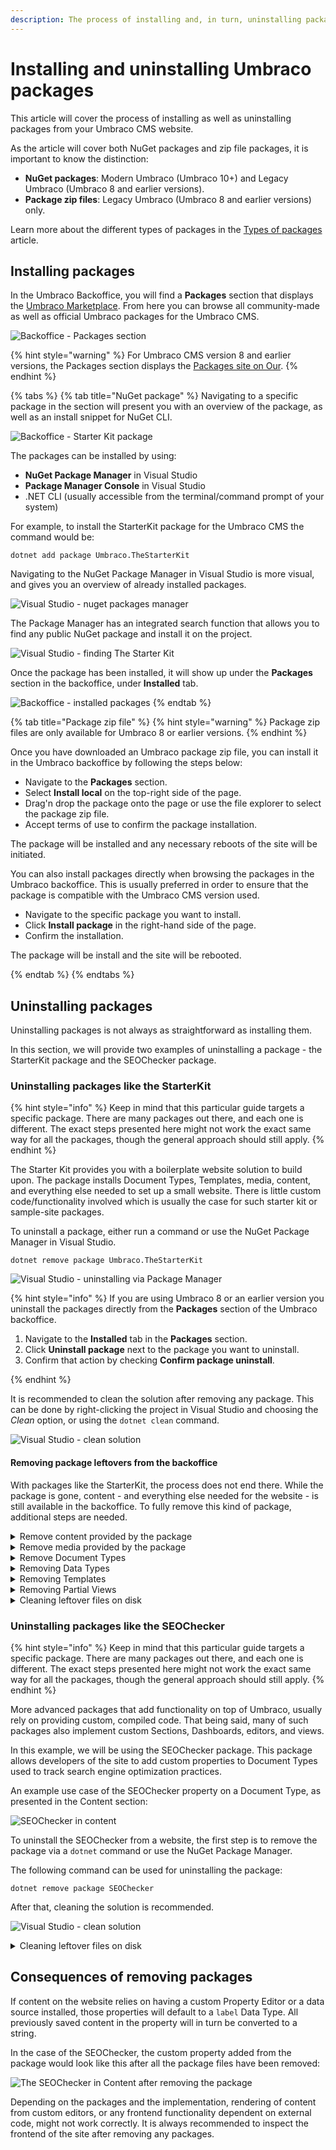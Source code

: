 ```yaml
---
description: The process of installing and, in turn, uninstalling packages in your Umbraco CMS website depends on the version and package type.
---
```


# Installing and uninstalling Umbraco packages

This article will cover the process of installing as well as uninstalling packages from your Umbraco CMS website.

As the article will cover both NuGet packages and zip file packages, it is important to know the distinction:

* **NuGet packages**: Modern Umbraco (Umbraco 10+) and Legacy Umbraco (Umbraco 8 and earlier versions).
* **Package zip files**: Legacy Umbraco (Umbraco 8 and earlier versions) only.

Learn more about the different types of packages in the [Types of packages](types-of-packages.md) article.

## Installing packages

In the Umbraco Backoffice, you will find a **Packages** section that displays the [Umbraco Marketplace](https://marketplace.umbraco.com/). From here you can browse all community-made as well as official Umbraco packages for the Umbraco CMS.

![Backoffice - Packages section](../../../../10/umbraco-cms/extending/packages/images/backoffice-packages-section.png)

{% hint style="warning" %}
For Umbraco CMS version 8 and earlier versions, the Packages section displays the [Packages site on Our](https://our.umbraco.com/packages/).
{% endhint %}

{% tabs %}
{% tab title="NuGet package" %}
Navigating to a specific package in the section will present you with an overview of the package, as well as an install snippet for NuGet CLI.

![Backoffice - Starter Kit package](../../../../10/umbraco-cms/extending/packages/images/backoffice-packages-section-package.png)

The packages can be installed by using:

* **NuGet Package Manager** in Visual Studio
* **Package Manager Console** in Visual Studio
* .NET CLI (usually accessible from the terminal/command prompt of your system)

For example, to install the StarterKit package for the Umbraco CMS the command would be:

`dotnet add package Umbraco.TheStarterKit`

Navigating to the NuGet Package Manager in Visual Studio is more visual, and gives you an overview of already installed packages.

![Visual Studio - nuget packages manager](../../../../10/umbraco-cms/extending/packages/images/nuget-installing-options.png)

The Package Manager has an integrated search function that allows you to find any public NuGet package and install it on the project.

![Visual Studio - finding The Starter Kit](../../../../10/umbraco-cms/extending/packages/images/nuget-package-in-manager.png)

Once the package has been installed, it will show up under the **Packages** section in the backoffice, under **Installed** tab.

![Backoffice - installed packages](images/backoffice-installed-packages.png)
{% endtab %}

{% tab title="Package zip file" %}
{% hint style="warning" %}
Package zip files are only available for Umbraco 8 or earlier versions.
{% endhint %}

Once you have downloaded an Umbraco package zip file, you can install it in the Umbraco backoffice by following the steps below:

* Navigate to the **Packages** section.
* Select **Install local** on the top-right side of the page.
* Drag'n drop the package onto the page or use the file explorer to select the package zip file.
* Accept terms of use to confirm the package installation.

The package will be installed and any necessary reboots of the site will be initiated.

You can also install packages directly when browsing the packages in the Umbraco backoffice. This is usually preferred in order to ensure that the package is compatible with the Umbraco CMS version used.

* Navigate to the specific package you want to install.
* Click **Install package** in the right-hand side of the page.
* Confirm the installation.

The package will be install and the site will be rebooted.

{% endtab %}
{% endtabs %}

## Uninstalling packages

Uninstalling packages is not always as straightforward as installing them.

In this section, we will provide two examples of uninstalling a package - the StarterKit package and the SEOChecker package.

### Uninstalling packages like the StarterKit

{% hint style="info" %}
Keep in mind that this particular guide targets a specific package. There are many packages out there, and each one is different. The exact steps presented here might not work the exact same way for all the packages, though the general approach should still apply.
{% endhint %}

The Starter Kit provides you with a boilerplate website solution to build upon. The package installs Document Types, Templates, media, content, and everything else needed to set up a small website. There is little custom code/functionality involved which is usually the case for such starter kit or sample-site packages.

To uninstall a package, either run a command or use the NuGet Package Manager in Visual Studio.

`dotnet remove package Umbraco.TheStarterKit`

![Visual Studio - uninstalling via Package Manager](../../../../10/umbraco-cms/extending/packages/images/uninstalling-via-nuget-package-manager.png)

{% hint style="info" %}
If you are using Umbraco 8 or an earlier version you uninstall the packages directly from the **Packages** section of the Umbraco backoffice.

1. Navigate to the **Installed** tab in the **Packages** section.
2. Click **Uninstall package** next to the package you want to uninstall.
3. Confirm that action by checking **Confirm package uninstall**.

{% endhint %}

It is recommended to clean the solution after removing any package. This can be done by right-clicking the project in Visual Studio and choosing the _Clean_ option, or using the `dotnet clean` command.

![Visual Studio - clean solution](../../../../10/umbraco-cms/extending/packages/images/vs-cleaning-solution.png)

#### Removing package leftovers from the backoffice

With packages like the StarterKit, the process does not end there. While the package is gone, content - and everything else needed for the website - is still available in the backoffice. To fully remove this kind of package, additional steps are needed.

<details>
<summary>Remove content provided by the package</summary>

There is no universal way to tell what content comes from a package, and what content is custom-made. In the Content section, delete individual nodes accordingly. If the goal is to fully remove the package and clean the site, all the content can be removed (and the recycle bin emptied).

![Backoffice - removing content](images/removing-content.png)
</details>

<details>
<summary>Remove media provided by the package</summary>

Similar to content, media also might have to be removed.

![Backoffice - removing media](../../../../10/umbraco-cms/extending/packages/images/removing-media.png)

</details>

<details>
<summary>Remove Document Types</summary>

Document Types can be removed from the **Settings** section. If fully removing the package, all Document Types can be deleted, as there are no default Document Types in a clean-slate Umbraco installation.

![Backoffice - removing document types](../../../../10/umbraco-cms/extending/packages/images/removing-document-types.png)

</details>

<details>
<summary>Removing Data Types</summary>

As opposed to Document Types, there are some Data Types that are available out of the box when Umbraco is installed. It is not recommended to remove them. The safe approach is to delete any item that starts with a Document Type prefix and includes multiple dashes. That is the default naming convention for new configurations of Data Types (Example: "Blog - How many posts should be shown - Slider")

![Backoffice - removing data types](images/removing-datatypes.png)
</details>

<details>
<summary>Removing Templates</summary>

No Templates are available out of the box in a new installation. If cleaning up after a package, it would be okay to delete all that are present

![Backoffice - removing templates](images/removing-templates.png)
</details>

<details>
<summary>Removing Partial Views</summary>

Out of the box, there are a few views available in the `blocklist` and `grid` folders. Everything else can theoretically be removed.

![Backoffice - removing partial views](images/removing-partials.png)
</details>

<details>
<summary>Cleaning leftover files on disk</summary>

Some packages might reference other items. For example, installing the StarterKit also adds `Bergmania.OpenStreetMap` to your project. That component will show up as installed in the backoffice even after uninstalling the NuGet package.

![Backoffice - Packages section - leftover dependency](../../../../10/umbraco-cms/extending/packages/images/installed-package-leftovers-backoffice.png)

In many cases, custom dashboards, editors, and scripts are left in the `App_Plugins` folder after a package has been uninstalled via NuGet. These files also have to be deleted manually.

![Visual Studio - App Plugins leftover files](../../../../10/umbraco-cms/extending/packages/images/app-plugins-starterkit.png)

</details>

### Uninstalling packages like the SEOChecker

{% hint style="info" %}
Keep in mind that this particular guide targets a specific package. There are many packages out there, and each one is different. The exact steps presented here might not work the exact same way for all the packages, though the general approach should still apply.
{% endhint %}

More advanced packages that add functionality on top of Umbraco, usually rely on providing custom, compiled code. That being said, many of such packages also implement custom Sections, Dashboards, editors, and views.

In this example, we will be using the SEOChecker package. This package allows developers of the site to add custom properties to Document Types used to track search engine optimization practices.

An example use case of the SEOChecker property on a Document Type, as presented in the Content section:

![SEOChecker in content](images/seochecker-content-section.png)

To uninstall the SEOChecker from a website, the first step is to remove the package via a `dotnet` command or use the NuGet Package Manager.

The following command can be used for uninstalling the package:

`dotnet remove package SEOChecker`

After that, cleaning the solution is recommended.

![Visual Studio - clean solution](../../../../10/umbraco-cms/extending/packages/images/vs-cleaning-solution.png)

<details>
<summary>Cleaning leftover files on disk</summary>

While uninstalling the package would remove most of the custom code, the `App_Plugins` folder has to be cleaned manually.

![SEOChecker files in App Plugins](images/seochecker-app-plugins.png)

Removing _seochecker_ folder from `App_Plugins` will clean up the leftover backoffice section and dashboards.

</details>

## Consequences of removing packages

If content on the website relies on having a custom Property Editor or a data source installed, those properties will default to a `label` Data Type. All previously saved content in the property will in turn be converted to a string.

In the case of the SEOChecker, the custom property added from the package would look like this after all the package files have been removed:

![The SEOChecker in Content after removing the package](images/seochecker-after-removal.png)

Depending on the packages and the implementation, rendering of content from custom editors, or any frontend functionality dependent on external code, might not work correctly. It is always recommended to inspect the frontend of the site after removing any packages.
